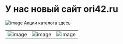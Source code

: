 # У нас новый сайт ori42.ru
![image](https://github.com/fftemp/ori42/assets/130838777/146ff56d-6ffa-4b0f-b230-488a3213de9d)
Акции каталога здесь 

|  |  |  |
|--|--|--|
| ![image](https://github.com/fftemp/ori42/assets/130838777/17bd783a-4fd2-473c-896b-d7b059cb4ef6) | ![image](https://github.com/fftemp/ori42/assets/130838777/17bd783a-4fd2-473c-896b-d7b059cb4ef6)  | ![image](https://github.com/fftemp/ori42/assets/130838777/17bd783a-4fd2-473c-896b-d7b059cb4ef6)  |
